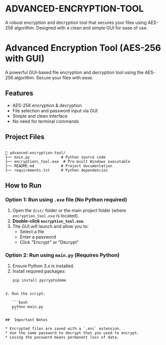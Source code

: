 # ADVANCED-ENCRYPTION-TOOL
A robust encryption and decryption tool that secures your files using AES-256 algorithm. Designed with a clean and simple GUI for ease of use. 

#  Advanced Encryption Tool (AES-256 with GUI)

A powerful GUI-based file encryption and decryption tool using the AES-256 algorithm. Secure your files with ease.

## Features

- AES-256 encryption & decryption
- File selection and password input via GUI
- Simple and clean interface
- No need for terminal commands


##  Project Files

```

📁 advanced-encryption-tool/
├── main.py              # Python source code
├── encryption\_tool.exe  # Pre-built Windows executable
├── README.md            # Project documentation
├── requirements.txt     # Python dependencies

````

##  How to Run

### Option 1: Run using `.exe` file (No Python required)

1. Open the `dist/` folder or the main project folder (where `encryption_tool.exe` is located).
2. **Double-click `encryption_tool.exe`.**
3. The GUI will launch and allow you to:
   - Select a file
   - Enter a password
   - Click "Encrypt" or "Decrypt"

### Option 2: Run using `main.py` (Requires Python)

1. Ensure Python 3.x is installed.
2. Install required packages:
   ```bash
   pip install pycryptodome
````

3. Run the script:

   ```bash
   python main.py
   ```

##  Important Notes

* Encrypted files are saved with a `.enc` extension.
* Use the same password to decrypt that you used to encrypt.
* Losing the password means permanent loss of data.

